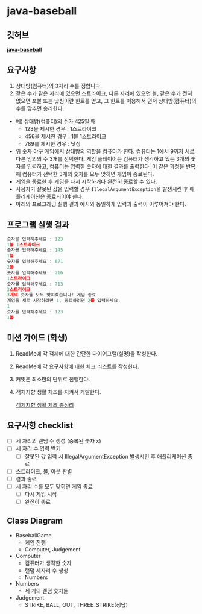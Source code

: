 # java-baseball

## 깃허브

**[java-baseball](https://github.com/programmers-lecture/java-baseball)**

## 요구사항

1. 상대방(컴퓨터)의 3자리 수를 정합니다.
2. 같은 수가 같은 자리에 있으면 스트라이크, 다른 자리에 있으면 볼, 같은 수가 전혀 없으면 포볼 또는 낫싱이란 힌트를 얻고, 그 힌트를 이용해서 먼저 상대방(컴퓨터)의 수를 맞추면 승리한다.

- 예) 상대방(컴퓨터)의 수가 425일 때
  - 123을 제시한 경우 : 1스트라이크
  - 456을 제시한 경우 : 1볼 1스트라이크
  - 789를 제시한 경우 : 낫싱
- 위 숫자 야구 게임에서 상대방의 역할을 컴퓨터가 한다. 컴퓨터는 1에서 9까지 서로 다른 임의의 수 3개를 선택한다. 게임 플레이어는 컴퓨터가 생각하고 있는 3개의 숫자를 입력하고, 컴퓨터는 입력한 숫자에 대한 결과를 출력한다.
     이 같은 과정을 반복해 컴퓨터가 선택한 3개의 숫자를 모두 맞히면 게임이 종료된다. 
- 게임을 종료한 후 게임을 다시 시작하거나 완전히 종료할 수 있다. 
- 사용자가 잘못된 값을 입력할 경우 `IllegalArgumentException`을 발생시킨 후 애플리케이션은 종료되어야 한다. 
- 아래의 프로그래밍 실행 결과 예시와 동일하게 입력과 출력이 이루어져야 한다. 

## 프로그램 실행 결과
```jsx
숫자를 입력해주세요 : 123
1볼 1스트라이크
숫자를 입력해주세요 : 145
1볼 
숫자를 입력해주세요 : 671
2볼 
숫자를 입력해주세요 : 216
1스트라이크 
숫자를 입력해주세요 : 713
3스트라이크 
3개의 숫자를 모두 맞히셨습니다! 게임 종료
게임을 새로 시작하려면 1, 종료하려면 2를 입력하세요.
1
숫자를 입력해주세요 : 123
1볼
```

## 미션 가이드 (학생)

1. ReadMe에 각 객체에 대한 간단한 다이어그램(설명)을 작성한다.
2. ReadMe에 각 요구사항에 대한 체크 리스트를 작성한다.
3. 커밋은 최소한의 단위로 진행한다.
4. 객체지향 생활 체조를 지켜서 개발한다.

   [객체지향 생활 체조 총정리](https://developerfarm.wordpress.com/2012/02/03/object_calisthenics_summary/)


## 요구사항 checklist
- [ ] 세 자리의 랜덤 수 생성 (중복된 숫자 x)
- [ ] 세 자리 수 입력 받기
  - [ ] 잘못된 값 입력 시 IllegalArgumentException 발생시킨 후 애플리케이션 종료
- [ ] 스트라이크, 볼, 아웃 판별
- [ ] 결과 출력
- [ ] 세 자리 수를 모두 맞히면 게임 종료
  - [ ] 다시 게임 시작
  - [ ] 완전히 종료

## Class Diagram
- BaseballGame
  - 게임 진행
  - Computer, Judgement
- Computer
  - 컴퓨터가 생각한 숫자
  - 랜덤 세자리 수 생성
  - Numbers
- Numbers
  - 세 개의 랜덤 숫자들
- Judgement
  - STRIKE, BALL, OUT, THREE_STRIKE(정답)